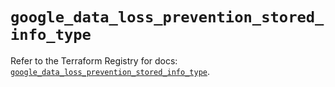 # `google_data_loss_prevention_stored_info_type`

Refer to the Terraform Registry for docs: [`google_data_loss_prevention_stored_info_type`](https://registry.terraform.io/providers/hashicorp/google/5.14.0/docs/resources/data_loss_prevention_stored_info_type).
